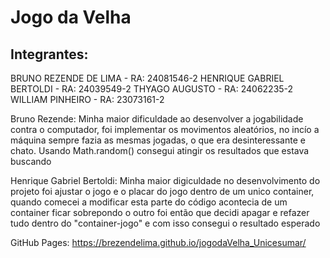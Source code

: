 # Jogo da Velha
## Integrantes:
BRUNO REZENDE DE LIMA - RA: 24081546-2
HENRIQUE GABRIEL BERTOLDI - RA: 24039549-2
THYAGO AUGUSTO - RA: 24062235-2
WILLIAM PINHEIRO - RA: 23073161-2

Bruno Rezende: Minha maior dificuldade ao desenvolver a jogabilidade contra o computador, foi implementar os movimentos aleatórios, no incío a máquina sempre fazia as mesmas jogadas, o que era desinteressante e chato. Usando Math.random() consegui atingir os resultados que estava buscando

Henrique Gabriel Bertoldi: Minha maior digiculdade no desenvolvimento do projeto foi ajustar o jogo e o placar do jogo dentro de um unico container, quando comecei a modificar esta parte do código acontecia de um container ficar sobrepondo o outro foi então que decidi apagar e refazer tudo dentro do "container-jogo" e com isso consegui o resultado esperado

GitHub Pages: https://brezendelima.github.io/jogodaVelha_Unicesumar/
